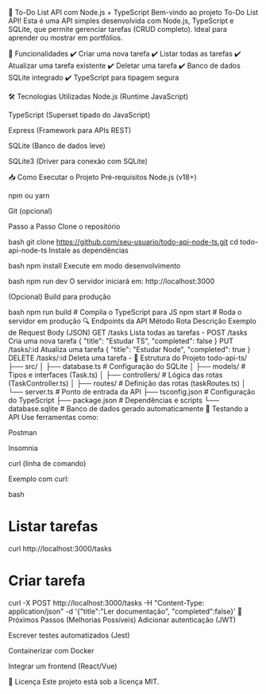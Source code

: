 📝 To-Do List API com Node.js + TypeScript
Bem-vindo ao projeto To-Do List API! Esta é uma API simples desenvolvida com Node.js, TypeScript e SQLite, que permite gerenciar tarefas (CRUD completo). Ideal para aprender ou mostrar em portfólios.

🚀 Funcionalidades
✔️ Criar uma nova tarefa
✔️ Listar todas as tarefas
✔️ Atualizar uma tarefa existente
✔️ Deletar uma tarefa
✔️ Banco de dados SQLite integrado
✔️ TypeScript para tipagem segura

🛠️ Tecnologias Utilizadas
Node.js (Runtime JavaScript)

TypeScript (Superset tipado do JavaScript)

Express (Framework para APIs REST)

SQLite (Banco de dados leve)

SQLite3 (Driver para conexão com SQLite)

📥 Como Executar o Projeto
Pré-requisitos
Node.js (v18+)

npm ou yarn

Git (opcional)

Passo a Passo
Clone o repositório

bash
git clone https://github.com/seu-usuario/todo-api-node-ts.git
cd todo-api-node-ts
Instale as dependências

bash
npm install
Execute em modo desenvolvimento

bash
npm run dev
O servidor iniciará em: http://localhost:3000

(Opcional) Build para produção

bash
npm run build  # Compila o TypeScript para JS
npm start      # Roda o servidor em produção
🔍 Endpoints da API
Método	Rota	Descrição	Exemplo de Request Body (JSON)
GET	/tasks	Lista todas as tarefas	-
POST	/tasks	Cria uma nova tarefa	{ "title": "Estudar TS", "completed": false }
PUT	/tasks/:id	Atualiza uma tarefa	{ "title": "Estudar Node", "completed": true }
DELETE	/tasks/:id	Deleta uma tarefa	-
📂 Estrutura do Projeto
todo-api-ts/
├── src/
│   ├── database.ts       # Configuração do SQLite
│   ├── models/           # Tipos e interfaces (Task.ts)
│   ├── controllers/      # Lógica das rotas (TaskController.ts)
│   ├── routes/           # Definição das rotas (taskRoutes.ts)
│   └── server.ts         # Ponto de entrada da API
├── tsconfig.json         # Configuração do TypeScript
├── package.json          # Dependências e scripts
└── database.sqlite       # Banco de dados gerado automaticamente
🧪 Testando a API
Use ferramentas como:

Postman

Insomnia

curl (linha de comando)

Exemplo com curl:

bash
# Listar tarefas
curl http://localhost:3000/tasks

# Criar tarefa
curl -X POST http://localhost:3000/tasks -H "Content-Type: application/json" -d '{"title":"Ler documentação", "completed":false}'
🚀 Próximos Passos (Melhorias Possíveis)
Adicionar autenticação (JWT)

Escrever testes automatizados (Jest)

Containerizar com Docker

Integrar um frontend (React/Vue)

📄 Licença
Este projeto está sob a licença MIT.


